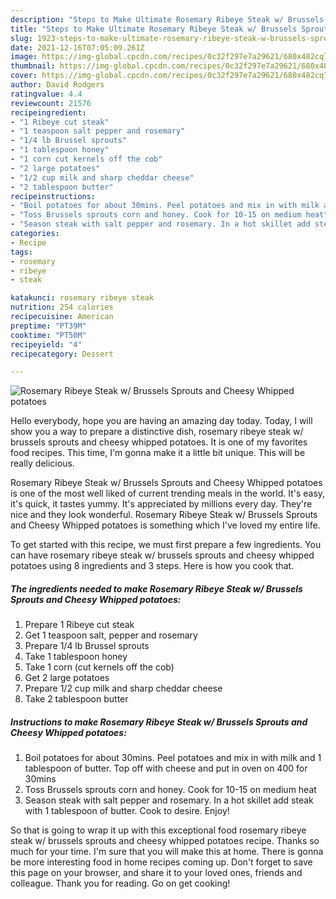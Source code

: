 ```yaml
---
description: "Steps to Make Ultimate Rosemary Ribeye Steak w/ Brussels Sprouts and Cheesy Whipped potatoes"
title: "Steps to Make Ultimate Rosemary Ribeye Steak w/ Brussels Sprouts and Cheesy Whipped potatoes"
slug: 1923-steps-to-make-ultimate-rosemary-ribeye-steak-w-brussels-sprouts-and-cheesy-whipped-potatoes
date: 2021-12-16T07:05:09.261Z
image: https://img-global.cpcdn.com/recipes/0c32f297e7a29621/680x482cq70/rosemary-ribeye-steak-w-brussels-sprouts-and-cheesy-whipped-potatoes-recipe-main-photo.jpg
thumbnail: https://img-global.cpcdn.com/recipes/0c32f297e7a29621/680x482cq70/rosemary-ribeye-steak-w-brussels-sprouts-and-cheesy-whipped-potatoes-recipe-main-photo.jpg
cover: https://img-global.cpcdn.com/recipes/0c32f297e7a29621/680x482cq70/rosemary-ribeye-steak-w-brussels-sprouts-and-cheesy-whipped-potatoes-recipe-main-photo.jpg
author: David Rodgers
ratingvalue: 4.4
reviewcount: 21576
recipeingredient:
- "1 Ribeye cut steak"
- "1 teaspoon salt pepper and rosemary"
- "1/4 lb Brussel sprouts"
- "1 tablespoon honey"
- "1 corn cut kernels off the cob"
- "2 large potatoes"
- "1/2 cup milk and sharp cheddar cheese"
- "2 tablespoon butter"
recipeinstructions:
- "Boil potatoes for about 30mins. Peel potatoes and mix in with milk and 1 tablespoon of butter. Top off with cheese and put in oven on 400 for 30mins"
- "Toss Brussels sprouts corn and honey. Cook for 10-15 on medium heat"
- "Season steak with salt pepper and rosemary. In a hot skillet add steak with 1 tablespoon of butter. Cook to desire. Enjoy!"
categories:
- Recipe
tags:
- rosemary
- ribeye
- steak

katakunci: rosemary ribeye steak 
nutrition: 254 calories
recipecuisine: American
preptime: "PT39M"
cooktime: "PT50M"
recipeyield: "4"
recipecategory: Dessert

---
```



![Rosemary Ribeye Steak w/ Brussels Sprouts and Cheesy Whipped potatoes](https://img-global.cpcdn.com/recipes/0c32f297e7a29621/680x482cq70/rosemary-ribeye-steak-w-brussels-sprouts-and-cheesy-whipped-potatoes-recipe-main-photo.jpg)

Hello everybody, hope you are having an amazing day today. Today, I will show you a way to prepare a distinctive dish, rosemary ribeye steak w/ brussels sprouts and cheesy whipped potatoes. It is one of my favorites food recipes. This time, I'm gonna make it a little bit unique. This will be really delicious.

Rosemary Ribeye Steak w/ Brussels Sprouts and Cheesy Whipped potatoes is one of the most well liked of current trending meals in the world. It's easy, it's quick, it tastes yummy. It's appreciated by millions every day. They're nice and they look wonderful. Rosemary Ribeye Steak w/ Brussels Sprouts and Cheesy Whipped potatoes is something which I've loved my entire life.




To get started with this recipe, we must first prepare a few ingredients. You can have rosemary ribeye steak w/ brussels sprouts and cheesy whipped potatoes using 8 ingredients and 3 steps. Here is how you cook that.

<!--inarticleads1-->

##### The ingredients needed to make Rosemary Ribeye Steak w/ Brussels Sprouts and Cheesy Whipped potatoes:

1. Prepare 1 Ribeye cut steak
1. Get 1 teaspoon salt, pepper and rosemary
1. Prepare 1/4 lb Brussel sprouts
1. Take 1 tablespoon honey
1. Take 1 corn (cut kernels off the cob)
1. Get 2 large potatoes
1. Prepare 1/2 cup milk and sharp cheddar cheese
1. Take 2 tablespoon butter




<!--inarticleads2-->

##### Instructions to make Rosemary Ribeye Steak w/ Brussels Sprouts and Cheesy Whipped potatoes:

1. Boil potatoes for about 30mins. Peel potatoes and mix in with milk and 1 tablespoon of butter. Top off with cheese and put in oven on 400 for 30mins
1. Toss Brussels sprouts corn and honey. Cook for 10-15 on medium heat
1. Season steak with salt pepper and rosemary. In a hot skillet add steak with 1 tablespoon of butter. Cook to desire. Enjoy!




So that is going to wrap it up with this exceptional food rosemary ribeye steak w/ brussels sprouts and cheesy whipped potatoes recipe. Thanks so much for your time. I'm sure that you will make this at home. There is gonna be more interesting food in home recipes coming up. Don't forget to save this page on your browser, and share it to your loved ones, friends and colleague. Thank you for reading. Go on get cooking!
